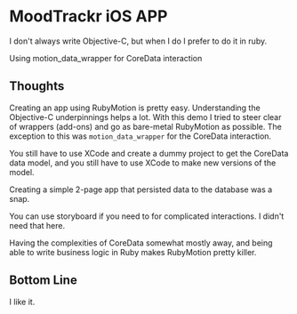 # MoodTrackr iOS APP

I don't always write Objective-C, but when I do I prefer to do it in ruby.

Using motion_data_wrapper for CoreData interaction


## Thoughts

Creating an app using RubyMotion is pretty easy.  Understanding the Objective-C
underpinnings helps a lot.  With this demo I tried to steer clear of wrappers
(add-ons) and go as bare-metal RubyMotion as possible.  The exception to this
was `motion_data_wrapper` for the CoreData interaction.

You still have to use XCode and create a dummy project to get the CoreData
data model, and you still have to use XCode to make new versions of the model.

Creating a simple 2-page app that persisted data to the database was a snap.

You can use storyboard if you need to for complicated interactions.  I didn't
need that here.

Having the complexities of CoreData somewhat mostly away, and being able to
write business logic in Ruby makes RubyMotion pretty killer.

## Bottom Line

I like it.
